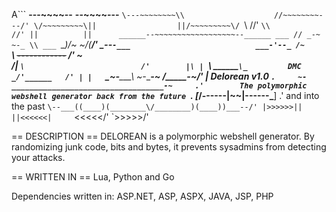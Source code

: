  A```
   __---~~~~--__                      __--~~~~---__
  `\---~~~~~~~~\\                    //~~~~~~~~---/'
    \/~~~~~~~~~\||                  ||/~~~~~~~~~\/
                `\\                //'
                  `\\            //'
                    ||          ||     
          ______--~~~~~~~~~~~~~~~~~~--______
     ___ // _-~                        ~-_ \\ ___
    `\__)\/~                              ~\/(__/'
     _--`-___                            ___-'--_
   /~     `\ ~~~~~~~~------------~~~~~~~~ /'     ~\
  /|        `\                          /'        |\
 | `\   ______`\_         DMC        _/'______   /' |
 |   `\_~-_____\ ~-________________-~ /_____-~_/'   |         Delorean v1.0
 `.     ~-__________________________________-~     .'        The polymorphic webshell generator back from the future
  `.      [_______/------|~~|------\_______]      .'         and into the past 
   `\--___((____)(________\/________)(____))___--/'
    |>>>>>>||                            ||<<<<<<|    
    `\<<<<</'                            `\>>>>>/' 



== DESCRIPTION ==
DELOREAN is a polymorphic webshell generator. By randomizing junk code, bits and bytes, it prevents sysadmins from detecting your attacks.




== WRITTEN IN ==
Lua, Python and Go

Dependencies written in: ASP.NET, ASP, ASPX, JAVA, JSP, PHP
 ```

